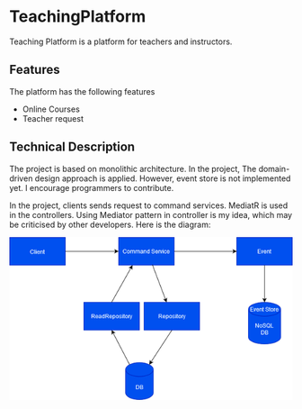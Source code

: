 # TeachingPlatform

Teaching Platform is a platform for teachers and instructors. 

## Features
The platform has the following features
- Online Courses
- Teacher request

## Technical Description

The project is based on monolithic architecture. 
In the project, The domain-driven design approach is applied. However, event store is not implemented yet. 
I encourage programmers to contribute.

In the project, clients sends request to command services. MediatR is used in the controllers. Using Mediator pattern in controller is my idea, which may be criticised by other developers. Here is  the diagram:

![DDD](https://github.com//mustafas18/TeachingPlatform/blob/master/Diagram-Design.png?raw=true)


